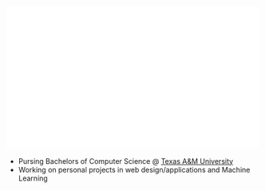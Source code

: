 <div>
    <img src="assets/intro_header.gif" alt="Alt text" >
</div>

<div>
    <ul>
        <li>Pursing Bachelors of Computer Science @ <a href="https://catalog.tamu.edu/undergraduate/engineering/computer-science/bs/">Texas A&M University</a></li>
        <li>Working on personal projects in web design/applications and Machine Learning</li>
    </ul>

</div>


<!--
**Wines101/Wines101** is a ✨ _special_ ✨ repository because its `README.md` (this file) appears on your GitHub profile.

Here are some ideas to get you started:

- 🔭 I’m currently working on ...
- 🌱 I’m currently learning ...
- 👯 I’m looking to collaborate on ...
- 🤔 I’m looking for help with ...
- 💬 Ask me about ...
- 📫 How to reach me: ...
- 😄 Pronouns: ...
- ⚡ Fun fact: ...
-->

